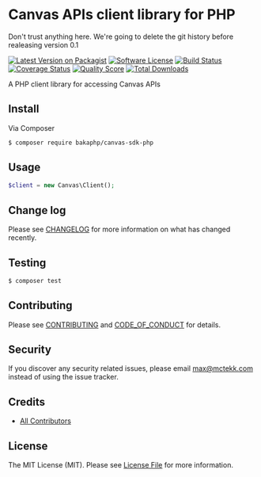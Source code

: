# Canvas APIs client library for PHP

Don't trust anything here. We're going to delete the git history before realeasing version 0.1

[![Latest Version on Packagist][ico-version]][link-packagist]
[![Software License][ico-license]](LICENSE.md)
[![Build Status][ico-travis]][link-travis]
[![Coverage Status][ico-scrutinizer]][link-scrutinizer]
[![Quality Score][ico-code-quality]][link-code-quality]
[![Total Downloads][ico-downloads]][link-downloads]

A PHP client library for accessing Canvas APIs

## Install

Via Composer

``` bash
$ composer require bakaphp/canvas-sdk-php
```

## Usage

``` php
$client = new Canvas\Client();
```

## Change log

Please see [CHANGELOG](CHANGELOG.md) for more information on what has changed recently.

## Testing

``` bash
$ composer test
```

## Contributing

Please see [CONTRIBUTING](CONTRIBUTING.md) and [CODE_OF_CONDUCT](CODE_OF_CONDUCT.md) for details.

## Security

If you discover any security related issues, please email max@mctekk.com instead of using the issue tracker.

## Credits

- [All Contributors][link-contributors]

## License

The MIT License (MIT). Please see [License File](LICENSE.md) for more information.

[ico-version]: https://img.shields.io/packagist/v/bakaphp/canvas-sdk-php.svg?style=flat-square
[ico-license]: https://img.shields.io/badge/license-MIT-brightgreen.svg?style=flat-square
[ico-travis]: https://img.shields.io/travis/bakaphp/canvas-sdk-php/master.svg?style=flat-square
[ico-scrutinizer]: https://img.shields.io/scrutinizer/coverage/g/bakaphp/canvas-sdk-php.svg?style=flat-square
[ico-code-quality]: https://img.shields.io/scrutinizer/g/bakaphp/canvas-sdk-php.svg?style=flat-square
[ico-downloads]: https://img.shields.io/packagist/dt/bakaphp/canvas-sdk-php.svg?style=flat-square

[link-packagist]: https://packagist.org/packages/bakaphp/canvas-sdk-php
[link-travis]: https://travis-ci.org/bakaphp/canvas-sdk-php
[link-scrutinizer]: https://scrutinizer-ci.com/g/bakaphp/canvas-sdk-php/code-structure
[link-code-quality]: https://scrutinizer-ci.com/g/bakaphp/canvas-sdk-php
[link-downloads]: https://packagist.org/packages/bakaphp/canvas-sdk-php
[link-contributors]: ../../contributors
